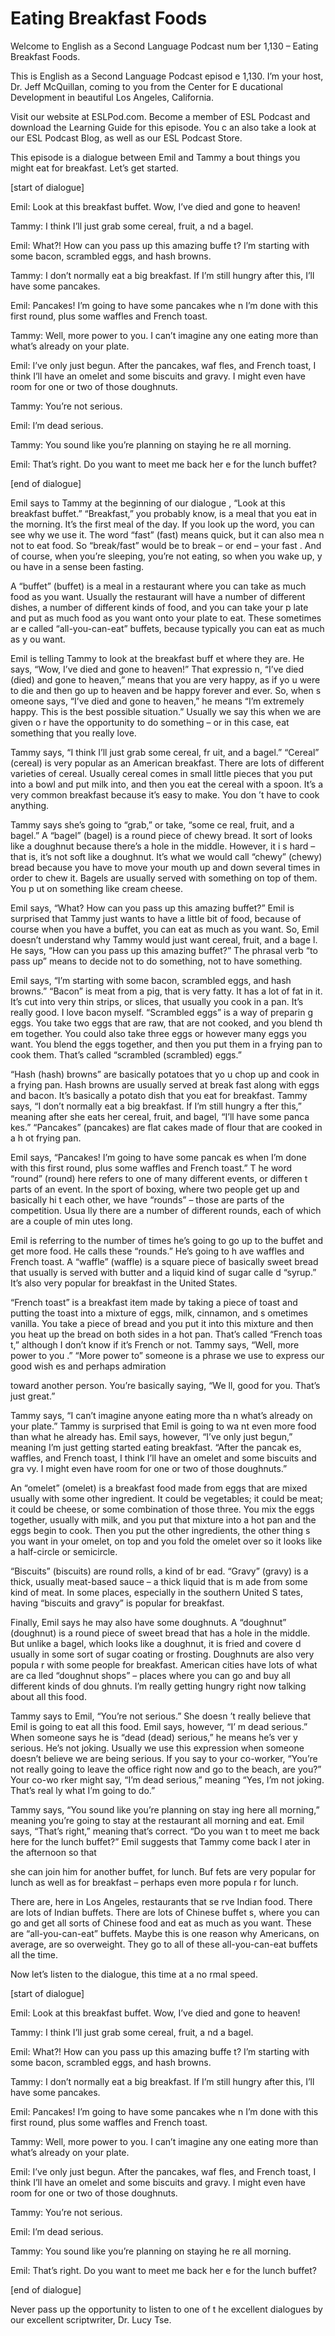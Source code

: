 # Eating Breakfast Foods

Welcome to English as a Second Language Podcast num ber 1,130 – Eating Breakfast Foods.

This is English as a Second Language Podcast episod e 1,130. I’m your host, Dr. Jeff McQuillan, coming to you from the Center for E ducational Development in beautiful Los Angeles, California.

Visit our website at ESLPod.com. Become a member of  ESL Podcast and download the Learning Guide for this episode. You c an also take a look at our ESL Podcast Blog, as well as our ESL Podcast Store.

This episode is a dialogue between Emil and Tammy a bout things you might eat for breakfast. Let’s get started.

[start of dialogue]

Emil: Look at this breakfast buffet. Wow, I’ve died  and gone to heaven!

Tammy: I think I’ll just grab some cereal, fruit, a nd a bagel.

Emil: What?! How can you pass up this amazing buffe t? I’m starting with some bacon, scrambled eggs, and hash browns.

Tammy: I don’t normally eat a big breakfast. If I’m  still hungry after this, I’ll have some pancakes.

Emil: Pancakes! I’m going to have some pancakes whe n I’m done with this first round, plus some waffles and French toast.

Tammy: Well, more power to you. I can’t imagine any one eating more than what’s already on your plate.

Emil: I’ve only just begun. After the pancakes, waf fles, and French toast, I think I’ll have an omelet and some biscuits and gravy. I might even have room for one or two of those doughnuts.

Tammy: You’re not serious.

Emil: I’m dead serious.

Tammy: You sound like you’re planning on staying he re all morning.

Emil: That’s right. Do you want to meet me back her e for the lunch buffet?

[end of dialogue]

Emil says to Tammy at the beginning of our dialogue , “Look at this breakfast buffet.” “Breakfast,” you probably know, is a meal that you eat in the morning. It’s the first meal of the day. If you look up the word,  you can see why we use it. The word “fast” (fast) means quick, but it can also mea n not to eat food. So “break/fast” would be to break – or end – your fast . And of course, when you’re sleeping, you’re not eating, so when you wake up, y ou have in a sense been fasting.

A “buffet” (buffet) is a meal in a restaurant where  you can take as much food as you want. Usually the restaurant will have a number  of different dishes, a number of different kinds of food, and you can take your p late and put as much food as you want onto your plate to eat. These sometimes ar e called “all-you-can-eat” buffets, because typically you can eat as much as y ou want.

Emil is telling Tammy to look at the breakfast buff et where they are. He says, “Wow, I’ve died and gone to heaven!” That expressio n, “I’ve died (died) and gone to heaven,” means that you are very happy, as if yo u were to die and then go up to heaven and be happy forever and ever. So, when s omeone says, “I’ve died and gone to heaven,” he means “I’m extremely happy.  This is the best possible situation.” Usually we say this when we are given o r have the opportunity to do something – or in this case, eat something that you  really love.

Tammy says, “I think I’ll just grab some cereal, fr uit, and a bagel.” “Cereal” (cereal) is very popular as an American breakfast. There are lots of different varieties of cereal. Usually cereal comes in small little pieces that you put into a bowl and put milk into, and then you eat the cereal  with a spoon. It’s a very common breakfast because it’s easy to make. You don ’t have to cook anything.

Tammy says she’s going to “grab,” or take, “some ce real, fruit, and a bagel.” A “bagel” (bagel) is a round piece of chewy bread. It  sort of looks like a doughnut because there’s a hole in the middle. However, it i s hard – that is, it’s not soft like a doughnut. It’s what we would call “chewy” (chewy)  bread because you have to move your mouth up and down several times in order to chew it. Bagels are usually served with something on top of them. You p ut on something like cream cheese.

Emil says, “What? How can you pass up this amazing buffet?” Emil is surprised that Tammy just wants to have a little bit of food,  because of course when you have a buffet, you can eat as much as you want. So,  Emil doesn’t understand why Tammy would just want cereal, fruit, and a bage l. He says, “How can you pass up this amazing buffet?” The phrasal verb “to pass up” means to decide not to do something, not to have something.

Emil says, “I’m starting with some bacon, scrambled  eggs, and hash browns.” “Bacon” is meat from a pig, that is very fatty. It has a lot of fat in it. It’s cut into very thin strips, or slices, that usually you cook in a pan. It’s really good. I love bacon myself. “Scrambled eggs” is a way of preparin g eggs. You take two eggs that are raw, that are not cooked, and you blend th em together. You could also take three eggs or however many eggs you want. You blend the eggs together, and then you put them in a frying pan to cook them.  That’s called “scrambled (scrambled) eggs.”

“Hash (hash) browns” are basically potatoes that yo u chop up and cook in a frying pan. Hash browns are usually served at break fast along with eggs and bacon. It’s basically a potato dish that you eat for breakfast. Tammy says, “I don’t normally eat a big breakfast. If I’m still hungry a fter this,” meaning after she eats her cereal, fruit, and bagel, “I’ll have some panca kes.” “Pancakes” (pancakes) are flat cakes made of flour that are cooked in a h ot frying pan.

Emil says, “Pancakes! I’m going to have some pancak es when I’m done with this first round, plus some waffles and French toast.” T he word “round” (round) here refers to one of many different events, or differen t parts of an event. In the sport of boxing, where two people get up and basically hi t each other, we have “rounds” – those are parts of the competition. Usua lly there are a number of different rounds, each of which are a couple of min utes long.

Emil is referring to the number of times he’s going  to go up to the buffet and get more food. He calls these “rounds.” He’s going to h ave waffles and French toast. A “waffle” (waffle) is a square piece of basically sweet bread that usually is served with butter and a liquid kind of sugar calle d “syrup.” It’s also very popular for breakfast in the United States.

“French toast” is a breakfast item made by taking a  piece of toast and putting the toast into a mixture of eggs, milk, cinnamon, and s ometimes vanilla. You take a piece of bread and you put it into this mixture and  then you heat up the bread on both sides in a hot pan. That’s called “French toas t,” although I don’t know if it’s French or not. Tammy says, “Well, more power to you .” “More power to” someone is a phrase we use to express our good wish es and perhaps admiration

toward another person. You’re basically saying, “We ll, good for you. That’s just great.”

Tammy says, “I can’t imagine anyone eating more tha n what’s already on your plate.” Tammy is surprised that Emil is going to wa nt even more food than what he already has. Emil says, however, “I’ve only just  begun,” meaning I’m just getting started eating breakfast. “After the pancak es, waffles, and French toast, I think I’ll have an omelet and some biscuits and gra vy. I might even have room for one or two of those doughnuts.”

An “omelet” (omelet) is a breakfast food made from eggs that are mixed usually with some other ingredient. It could be vegetables;  it could be meat; it could be cheese, or some combination of those three. You mix  the eggs together, usually with milk, and you put that mixture into a hot pan and the eggs begin to cook. Then you put the other ingredients, the other thing s you want in your omelet, on top and you fold the omelet over so it looks like a  half-circle or semicircle.

“Biscuits” (biscuits) are round rolls, a kind of br ead. “Gravy” (gravy) is a thick, usually meat-based sauce – a thick liquid that is m ade from some kind of meat. In some places, especially in the southern United S tates, having “biscuits and gravy” is popular for breakfast.

Finally, Emil says he may also have some doughnuts.  A “doughnut” (doughnut) is a round piece of sweet bread that has a hole in the  middle. But unlike a bagel, which looks like a doughnut, it is fried and covere d usually in some sort of sugar coating or frosting. Doughnuts are also very popula r with some people for breakfast. American cities have lots of what are ca lled “doughnut shops” – places where you can go and buy all different kinds of dou ghnuts. I’m really getting hungry right now talking about all this food.

Tammy says to Emil, “You’re not serious.” She doesn ’t really believe that Emil is going to eat all this food. Emil says, however, “I’ m dead serious.” When someone says he is “dead (dead) serious,” he means he’s ver y serious. He’s not joking. Usually we use this expression when someone doesn’t  believe we are being serious. If you say to your co-worker, “You’re not really going to leave the office right now and go to the beach, are you?” Your co-wo rker might say, “I’m dead serious,” meaning “Yes, I’m not joking. That’s real ly what I’m going to do.”

Tammy says, “You sound like you’re planning on stay ing here all morning,” meaning you’re going to stay at the restaurant all morning and eat. Emil says, “That’s right,” meaning that’s correct. “Do you wan t to meet me back here for the lunch buffet?” Emil suggests that Tammy come back l ater in the afternoon so that

she can join him for another buffet, for lunch. Buf fets are very popular for lunch as well as for breakfast – perhaps even more popula r for lunch.

There are, here in Los Angeles, restaurants that se rve Indian food. There are lots of Indian buffets. There are lots of Chinese buffet s, where you can go and get all sorts of Chinese food and eat as much as you want. These are “all-you-can-eat” buffets. Maybe this is one reason why Americans, on  average, are so overweight. They go to all of these all-you-can-eat  buffets all the time.

Now let’s listen to the dialogue, this time at a no rmal speed.

[start of dialogue]

Emil: Look at this breakfast buffet. Wow, I’ve died  and gone to heaven!

Tammy: I think I’ll just grab some cereal, fruit, a nd a bagel.

Emil: What?! How can you pass up this amazing buffe t? I’m starting with some bacon, scrambled eggs, and hash browns.

Tammy: I don’t normally eat a big breakfast. If I’m  still hungry after this, I’ll have some pancakes.

Emil: Pancakes! I’m going to have some pancakes whe n I’m done with this first round, plus some waffles and French toast.

Tammy: Well, more power to you. I can’t imagine any one eating more than what’s already on your plate.

Emil: I’ve only just begun. After the pancakes, waf fles, and French toast, I think I’ll have an omelet and some biscuits and gravy. I might even have room for one or two of those doughnuts.

Tammy: You’re not serious.

Emil: I’m dead serious.

Tammy: You sound like you’re planning on staying he re all morning.

Emil: That’s right. Do you want to meet me back her e for the lunch buffet?

[end of dialogue]

 Never pass up the opportunity to listen to one of t he excellent dialogues by our excellent scriptwriter, Dr. Lucy Tse.



